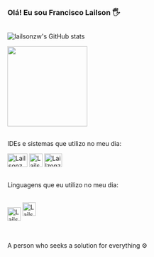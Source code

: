 ### Olá! Eu sou Francisco Lailson 🖐️

##

<div align="left">

![lailsonzw's GitHub stats](https://github-readme-stats.vercel.app/api?username=lailsonzw&show_icons=true&theme=dark)

<img height="180em" src="https://github-readme-stats.vercel.app/api/top-langs/?username=lailsonzw&layout=compact&langs=16&theme=dark"/>

<div>

##

IDEs e sistemas que utilizo no meu dia:
<div style="display": inline_block>
    <img aling="center" alt="Lailsonzw-VsCode" height="30" width="45" src="https://cdn.jsdelivr.net/gh/devicons/devicon/icons/vscode/vscode-original.svg">
    <img aling="center" alt="Lailsonzw-Ubunto" height="30" width="30" src="https://cdn.jsdelivr.net/gh/devicons/devicon/icons/ubuntu/ubuntu-plain.svg">
    <img aling="center" alt="Lailzonzw-windows" height="30" width="40" src="https://cdn.jsdelivr.net/gh/devicons/devicon/icons/windows8/windows8-original.svg">
</div>

##

Linguagens que eu utilizo no meu dia:
<div style="display: inline_block"><br/>
  <img align="center" alt="Lailsonzw-c" height="30" width="30" src="https://icongr.am/devicon/c-original.svg?size=148&color=currentColor">
  <img aling="center" alt="Lailsonzw-Python" height="30" width="30" src="https://cdn.jsdelivr.net/gh/devicons/devicon/icons/python/python-original.svg">
</div><br>

##

A person who seeks a solution for everything ⚙️

##

